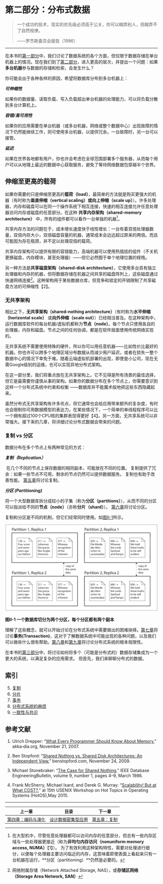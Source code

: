 # 第二部分：分布式数据 

> 一个成功的技术，现实的优先级必须高于公关，你可以糊弄别人，但糊弄不了自然规律。
>
> ——罗杰斯委员会报告（1986）
>

-------

在本书的[第一部分](part-i.md)中，我们讨论了数据系统的各个方面，但仅限于数据存储在单台机器上的情况。现在我们到了[第二部分](part-ii.md)，进入更高的层次，并提出一个问题：如果**多台机器**参与数据的存储和检索，会发生什么？

你可能会出于各种各样的原因，希望将数据库分布到多台机器上：

***可伸缩性***

如果你的数据量、读取负载、写入负载超出单台机器的处理能力，可以将负载分散到多台计算机上。

***容错/高可用性***

如果你的应用需要在单台机器（或多台机器，网络或整个数据中心）出现故障的情况下仍然能继续工作，则可使用多台机器，以提供冗余。一台故障时，另一台可以接管。

***延迟***

如果在世界各地都有用户，你也许会考虑在全球范围部署多个服务器，从而每个用户可以从地理上最近的数据中心获取服务，避免了等待网络数据包穿越半个世界。

## 伸缩至更高的载荷

如果你需要的只是伸缩至更高的**载荷（load）**，最简单的方法就是购买更强大的机器（有时称为**垂直伸缩（vertical scaling）**或**向上伸缩（scale up）**）。许多处理器，内存和磁盘可以在同一个操作系统下相互连接，快速的相互连接允许任意处理器访问内存或磁盘的任意部分。在这种 **共享内存架构（shared-memory architecture）** 中，所有的组件都可以看作一台单独的机器[^i]。

[^i]: 在大型机中，尽管任意处理器都可以访问内存的任意部分，但总有一些内存区域与一些处理器更接近（称为**非均匀内存访问（nonuniform memory access, NUMA）**【1】）。 为了有效利用这种架构特性，需要对处理进行细分，以便每个处理器主要访问临近的内存，这意味着即使表面上看起来只有一台机器在运行，**分区（partitioning）**仍然是必要的。

共享内存方法的问题在于，成本增长速度快于线性增长：一台有着双倍处理器数量，双倍内存大小，双倍磁盘容量的机器，通常成本会远远超过原来的两倍。而且可能因为存在瓶颈，并不足以处理双倍的载荷。

共享内存架构可以提供有限的容错能力，高端机器可以使用热插拔的组件（不关机更换磁盘，内存模块，甚至处理器）——但它必然囿于单个地理位置的桎梏。

另一种方法是**共享磁盘架构（shared-disk architecture）**，它使用多台具有独立处理器和内存的机器，但将数据存储在机器之间共享的磁盘阵列上，这些磁盘通过快速网络连接[^ii]。这种架构用于某些数据仓库，但竞争和锁定的开销限制了共享磁盘方法的可伸缩性【2】。

[^ii]: 网络附属存储（Network Attached Storage, NAS），或**存储区网络（Storage Area Network, SAN）**

### 无共享架构

相比之下，**无共享架构（shared-nothing architecture）**（有时称为**水平伸缩（horizontal scale）** 或**向外伸缩（scale out）**）已经相当普及。在这种架构中，运行数据库软件的每台机器/虚拟机都称为**节点（node）**。每个节点只使用各自的处理器，内存和磁盘。节点之间的任何协调，都是在软件层面使用传统网络实现的。

无共享系统不需要使用特殊的硬件，所以你可以用任意机器——比如性价比最好的机器。你也许可以跨多个地理区域分布数据从而减少用户延迟，或者在损失一整个数据中心的情况下幸免于难。随着云端虚拟机部署的出现，即使是小公司，现在无需Google级别的运维，也可以实现异地分布式架构。

在这一部分里，我们将重点放在无共享架构上。它不见得是所有场景的最佳选择，但它是最需要你谨慎从事的架构。如果你的数据分布在多个节点上，你需要意识到这样一个分布式系统中约束和权衡 ——数据库并不能魔术般地把这些东西隐藏起来。

虽然分布式无共享架构有许多优点，但它通常也会给应用带来额外的复杂度，有时也会限制你可用数据模型的表达力。在某些情况下，一个简单的单线程程序可以比一个拥有超过100个CPU核的集群表现得更好【4】。另一方面，无共享系统可以非常强大。接下来的几章，将详细讨论分布式数据会带来的问题。

### 复制 vs 分区

数据分布在多个节点上有两种常见的方式：

***复制（Replication）***

​	在几个不同的节点上保存数据的相同副本，可能放在不同的位置。 复制提供了冗余：如果一些节点不可用，剩余的节点仍然可以提供数据服务。 复制也有助于改善性能。 [第五章](ch5.md)将讨论复制。

***分区 (Partitioning)***

​	将一个大型数据库拆分成较小的子集（称为**分区（partitions）**），从而不同的分区可以指派给不同的**节点（node）**（亦称**分片（shard）**）。 [第六章](ch6.md)将讨论分区。

复制和分区是不同的机制，但它们经常同时使用。如[图II-1](img/figii-1.png)所示。

![](img/figii-1.png)

**图II-1 一个数据库切分为两个分区，每个分区都有两个副本**

理解了这些概念，就可以开始讨论在分布式系统中需要做出的困难抉择。[第七章](ch7.md)将讨论**事务(Transaction)**，这对于了解数据系统中可能出现的各种问题，以及我们可以做些什么很有帮助。[第八章](ch8.md)和[第九章](ch9.md)将讨论分布式系统的根本局限性。

在本书的[第三部分](part-iii.md)中，将讨论如何将多个（可能是分布式的）数据存储集成为一个更大的系统，以满足复杂的应用需求。 但首先，我们来聊聊分布式的数据。



## 索引

5. [复制](ch5.md)
6. [分片](ch6.md) 
7. [事务](ch7.md) 
8. [分布式系统的麻烦](ch8.md) 
9. [一致性与共识](ch9.md) 





## 参考文献

1.  Ulrich Drepper: “[What Every Programmer Should Know About Memory](https://people.freebsd.org/~lstewart/articles/cpumemory.pdf),” akka‐dia.org, November 21, 2007.

2. Ben Stopford: “[Shared Nothing vs. Shared Disk Architectures: An Independent View](http://www.benstopford.com/2009/11/24/understanding-the-shared-nothing-architecture/),” benstopford.com, November 24, 2009.


3. Michael Stonebraker: “[The Case for Shared Nothing](http://db.cs.berkeley.edu/papers/hpts85-nothing.pdf),” IEEE Database EngineeringBulletin, volume 9, number 1, pages 4–9, March 1986.
4. Frank McSherry, Michael Isard, and Derek G. Murray: “[Scalability! But at What COST?](http://www.frankmcsherry.org/assets/COST.pdf),” at 15th USENIX Workshop on Hot Topics in Operating Systems (HotOS),May 2015.

------

| 上一章                       | 目录                            | 下一章                 |
| ---------------------------- | ------------------------------- | ---------------------- |
| [第四章：编码与演化](ch4.md) | [设计数据密集型应用](README.md) | [第五章：复制](ch5.md) |